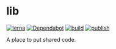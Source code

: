 # lib

[![lerna](https://img.shields.io/badge/maintained%20with-lerna-cc00ff.svg)](https://lerna.js.org/)
[![Dependabot](https://badgen.net/badge/Dependabot/enabled/green?icon=dependabot)](https://dependabot.com/)
[![build](https://github.com/gregjoeval/lib/workflows/build/badge.svg)](https://github.com/gregjoeval/lib/actions)
[![publish](https://github.com/gregjoeval/lib/workflows/publish/badge.svg)](https://github.com/gregjoeval/lib/actions)

A place to put shared code.
